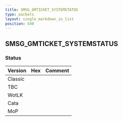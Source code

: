 ```yaml
---
title: SMSG_GMTICKET_SYSTEMSTATUS
type: packets
layout: single_markdown_in_list
position: 540
---
```


## SMSG_GMTICKET_SYSTEMSTATUS

### Status

Version | Hex | Comment
---------- | ---------- | ---------- 
Classic |  |  
TBC |  |  
WotLK |  |  
Cata |  |  
MoP |  |  